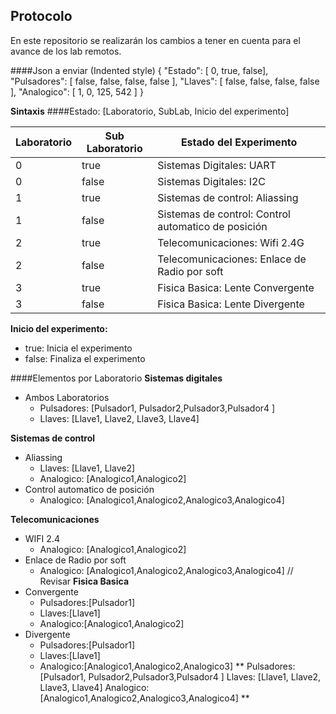 ## Protocolo
En este repositorio se realizarán los cambios a tener en cuenta para el avance de los lab remotos.

####Json a enviar (Indented style)
	{
	"Estado": [ 0, true, false],
	"Pulsadores": [ false,	false,	false,	false	],
	"Llaves": [	false,	false,	false,	false	],
	"Analogico": [	1,	0,	125,	542	]
	}

**Sintaxis**
####Estado: [Laboratorio, SubLab, Inicio del experimento]

|Laboratorio		|	Sub Laboratorio		|	Estado del Experimento	|
| ------------ | ------------ | ------------ |
| 0  | true  | Sistemas Digitales: UART  |
| 0  | false  | Sistemas Digitales: I2C  |
| 1  | true  |  Sistemas de control: Aliassing |
| 1  | false  | Sistemas de control: Control automatico de posición |
| 2  | true  |  Telecomunicaciones: Wifi 2.4G |
| 2  | false  | Telecomunicaciones: Enlace de Radio por soft |
| 3  | true  | Fisica Basica: Lente Convergente  |
| 3  | false  | Fisica Basica: Lente Divergente  |

**Inicio del experimento:**
- true: Inicia el experimento
- false: Finaliza el experimento

####Elementos por Laboratorio
**Sistemas digitales**
- Ambos Laboratorios
	- Pulsadores: [Pulsador1, Pulsador2,Pulsador3,Pulsador4 ]
	- Llaves:  [Llave1, Llave2, Llave3, Llave4]

**Sistemas de control**
- Aliassing
	- Llaves:  [Llave1, Llave2]
	- Analogico: [Analogico1,Analogico2]
- Control automatico de posición
	- Analogico: [Analogico1,Analogico2,Analogico3,Analogico4]

**Telecomunicaciones**
- WIFI 2.4
	- Analogico: [Analogico1,Analogico2]
- Enlace de Radio por soft 
	- Analogico: [Analogico1,Analogico2,Analogico3,Analogico4] // Revisar
**Fisica Basica**
- Convergente
	- Pulsadores:[Pulsador1]
	- Llaves:[Llave1]
	- Analogico:[Analogico1,Analogico2]
- Divergente
	- Pulsadores:[Pulsador1]
	- Llaves:[Llave1]
	- Analogico:[Analogico1,Analogico2,Analogico3]
**
Pulsadores: [Pulsador1, Pulsador2,Pulsador3,Pulsador4 ]
Llaves:  [Llave1, Llave2, Llave3, Llave4]
Analogico: [Analogico1,Analogico2,Analogico3,Analogico4]
**
